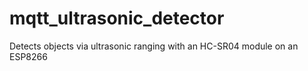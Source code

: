# mqtt_ultrasonic_detector
Detects objects via ultrasonic ranging with an HC-SR04 module on an ESP8266
